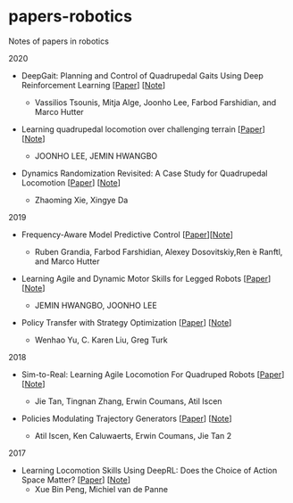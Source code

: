# papers-robotics
Notes of papers in robotics

2020

- DeepGait: Planning and Control of Quadrupedal Gaits Using Deep Reinforcement Learning [[Paper](https://ieeexplore.ieee.org/iel7/7083369/7339444/09028188.pdf)] [[Note](https://github.com/chaofiber/papers-robotics/blob/master/notes/deepgait.pdf)]
    - Vassilios Tsounis, Mitja Alge, Joonho Lee, Farbod Farshidian, and Marco Hutter

- Learning quadrupedal locomotion over challenging terrain [[Paper](https://robotics.sciencemag.org/content/robotics/5/47/eabc5986.full.pdf)] [[Note](https://github.com/chaofiber/papers-robotics/blob/master/notes/learning-quadrupedal-locomotion.pdf)]
    - JOONHO LEE, JEMIN HWANGBO

- Dynamics Randomization Revisited: A Case Study for Quadrupedal Locomotion [[Paper](https://arxiv.org/pdf/2011.02404)] [[Note](https://github.com/chaofiber/papers-robotics/blob/master/notes/dynamic-random.pdf)]
    - Zhaoming Xie, Xingye Da

2019
- Frequency-Aware Model Predictive Control [[Paper](https://ieeexplore.ieee.org/stamp/stamp.jsp?arnumber=8629284)][[Note](https://github.com/chaofiber/papers-robotics/blob/master/notes/Frequency-Aware-Model-Predictive-Control.pdf)]
    - Ruben Grandia, Farbod Farshidian, Alexey Dosovitskiy,Ren ́e Ranftl, and Marco Hutter
    
- Learning Agile and Dynamic Motor Skills for Legged Robots [[Paper](https://arxiv.org/pdf/1901.08652.pdf)] [[Note](https://github.com/chaofiber/papers-robotics/blob/master/notes/ANYmal-learning-motor.pdf)]
    - JEMIN HWANGBO, JOONHO LEE

- Policy Transfer with Strategy Optimization [[Paper](https://arxiv.org/pdf/1810.05751)] [[Note](https://github.com/chaofiber/papers-robotics/blob/master/notes/policy-transfer-strategy-optimization.pdf)]
    - Wenhao Yu, C. Karen Liu, Greg Turk


2018
- Sim-to-Real: Learning Agile Locomotion For Quadruped Robots [[Paper](https://arxiv.org/pdf/1804.10332.pdf?source%3Dpost_page---------------------------)] [[Note](https://github.com/chaofiber/papers-robotics/blob/master/notes/sim-to-real.pdf)]
    - Jie Tan, Tingnan Zhang, Erwin Coumans, Atil Iscen

- Policies Modulating Trajectory Generators [[Paper](http://proceedings.mlr.press/v87/iscen18a/iscen18a.pdf)] [[Note](https://github.com/chaofiber/papers-robotics/blob/master/notes/pmtg.pdf)]
    - Atil Iscen, Ken Caluwaerts, Erwin Coumans, Jie Tan 2

2017

- Learning Locomotion Skills Using DeepRL: Does the Choice of Action Space Matter? [[Paper](https://dl.acm.org/doi/pdf/10.1145/3099564.3099567)] [[Note](https://github.com/chaofiber/papers-robotics/blob/master/notes/action_space_matter.pdf)]
    - Xue Bin Peng, Michiel van de Panne

